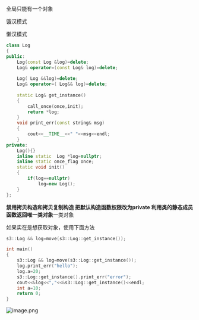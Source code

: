 

全局只能有一个对象

饿汉模式

懒汉模式


```cpp
class Log
{
public:
    Log(const Log &log)=delete;
    Log& operator=(const Log& log)=delete;
    
    Log( Log &&log)=delete;  
    Log& operator=( Log&& log)=delete;
    
    static Log& get_instance()
    {
        call_once(once,init);
        return *log;
    }
    void print_err(const string& msg)
    {
        cout<<__TIME__<<" "<<msg<<endl;
    }
private:
    Log(){}
    inline static  Log *log=nullptr;
    inline static once_flag once;
    static void init()
    {
        if(log==nullptr)
            log=new Log();
    }
};
```

**禁用拷贝构造和拷贝复制构造
把默认构造函数权限改为private
利用类的静态成员函数返回唯一类对象**一类对象

如果实在是想获取对象，使用下面方法
```cpp
s3::Log && log=move(s3::Log::get_instance());
```
```cpp
int main()  
{  
    s3::Log && log=move(s3::Log::get_instance());  
    log.print_err("hello");  
    log.a=20;  
    s3::Log::get_instance().print_err("error");  
    cout<<&log<<","<<&s3::Log::get_instance()<<endl;  
    int a=10;  
    return 0;  
}
```
![image.png](https://yaaame-1317851743.cos.ap-beijing.myqcloud.com/20240504131039.png)
